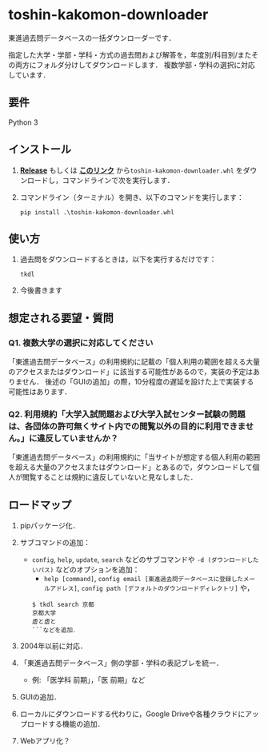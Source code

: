 # toshin-kakomon-downloader

東進過去問データベースの一括ダウンローダーです．

指定した大学・学部・学科・方式の過去問および解答を，年度別/科目別/またその両方にフォルダ分けしてダウンロードします．
複数学部・学科の選択に対応しています．

## 要件

Python 3

## インストール

1. [**Release**](https://github.com/amanokenzi/toshin-kakomon-downloader/releases) もしくは [**このリンク**](https://github.com/amanokenzi/toshin-kakomon-downloader/releases/latest/download/toshin-kakomon-downloader.whl) から`toshin-kakomon-downloader.whl` をダウンロードし，コマンドラインで次を実行します．

2. コマンドライン（ターミナル）を開き、以下のコマンドを実行します：
   ```shell
   pip install .\toshin-kakomon-downloader.whl
   ```

## 使い方

1. 過去問をダウンロードするときは，以下を実行するだけです：
   ```
   tkdl
   ```

2. 今後書きます

## 想定される要望・質問

### Q1. 複数大学の選択に対応してください
「東進過去問データベース」の利用規約に記載の「個人利用の範囲を超える大量のアクセスまたはダウンロード」に該当する可能性があるので，実装の予定はありません．
後述の「GUIの追加」の際，10分程度の遅延を設けた上で実装する可能性はあります．

### Q2. 利用規約「大学入試問題および大学入試センター試験の問題は、各団体の許可無くサイト内での閲覧以外の目的に利用できません。」に違反していませんか？
「東進過去問データベース」の利用規約に「当サイトが想定する個人利用の範囲を超える大量のアクセスまたはダウンロード」とあるので，ダウンロードして個人が閲覧することは規約に違反していないと見なしました．

## ロードマップ

1. pipパッケージ化．

2. サブコマンドの追加：
   + `config`, `help`, `update`, `search` などのサブコマンドや `-d (ダウンロードしたいパス)` などのオプションを追加：
     + `help [command]`, `config email [東進過去問データベースに登録したメールアドレス]`, `config path [デフォルトのダウンロードディレクトリ]` や，
     ```
     $ tkdl search 京都
     京都大学
     虚と虚と
     ```などを追加．

1. 2004年以前に対応．

2. 「東進過去問データベース」側の学部・学科の表記ブレを統一．
   - 例: 「医学科 前期」，「医 前期」など

3. GUIの追加．

4. ローカルにダウンロードする代わりに，Google Driveや各種クラウドにアップロードする機能の追加．

5. Webアプリ化？